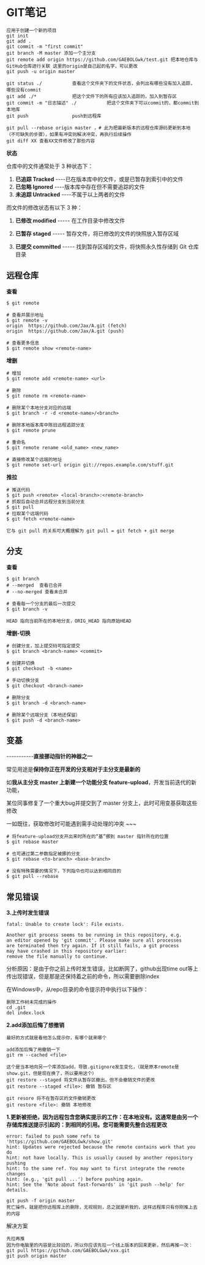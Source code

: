 

# GIT笔记

```
应用于创建一个新的项目
git init
git add .
git commit -m "first commit"
git branch -M master 添加一个主分支
git remote add origin https://github.com/GAEBOLGwk/test.git 把本地仓库与GitHub仓库进行关联 这里的origin是自己起的名字，可以更改
git push -u origin master
```



```
git status ./           查看这个文件夹下的文件状态，会列出有哪些没有加入追踪，哪些没有commit
git add ./*             把这个文件下的所有应该加入追踪的，加入到暂存区
git commit -m "日志描述" ./           把这个文件夹下可以commit的，都commit到本地库
git push                push到远程库
```



```
git pull --rebase origin master ，# 此为把最新版本的远程仓库源码更新到本地（不可缺失的步骤），如果有冲突则解决冲突，再执行后续操作
git diff XX 查看XX文件修改了那些内容
```



**状态**

仓库中的文件通常处于 3 种状态下：

1. **已追踪 Tracked** ----已在版本库中的文件，或是已暂存到索引中的文件
2. **已忽略 Ignored** ----版本库中存在但不需要追踪的文件
3. **未追踪 Untracked** ----不属于以上两者的文件

而文件的修改状态有以下 3 种：

1. **已修改 modified** ----- 在工作目录中修改文件

2. **已暂存 staged** ----- 暂存文件，将已修改的文件的快照放入暂存区域

3. **已提交 committed** ----- 找到暂存区域的文件，将快照永久性存储到 Git 仓库目录

   

## 远程仓库

**查看**

```
$ git remote

# 查看并展示地址
$ git remote -v
origin  https://github.com/Jax/A.git (fetch)
origin  https://github.com/Jax/A.git (push)

# 查看更多信息
$ git remote show <remote-name>
```

**增删**

```
# 增加
$ git remote add <remote-name> <url>

# 删除
$ git remote rm <remote-name>

# 删除某个本地分支对应的远端
$ git branch -r -d <remote-name>/<branch>

# 删除本地版本库中陈旧远程追踪分支
$ git remote prune

# 重命名
$ git remote rename <old_name> <new_name>

# 直接修改某个远端的地址
$ git remote set-url origin git://repos.example.com/stuff.git
```

**推拉**

```
# 推送代码
$ git push <remote> <local-branch>:<remote-branch>
# 抓取后自动合并远程分支到当前分支
$ git pull
# 拉取某个远端代码
$ git fetch <remote-name>

它与 git pull 的关系可大概理解为 git pull = git fetch + git merge
```



## 分支

**查看**

```
$ git branch
# --merged  查看已合并
# --no-merged 查看未合并

# 查看每一个分支的最后一次提交
$ git branch -v

HEAD 指向当前所在的本地分支，ORIG_HEAD 指向原始HEAD
```

**增删-切换**

```
# 创建分支，加上提交码可指定提交
$ git branch <branch-name> <commit>

# 创建并切换
$ git checkout -b <name>

# 手动切换分支
$ git checkout <branch-name>

# 删除分支
$ git branch -d <branch-name>

# 删除某个远端分支（本地还保留）
$ git push -d <branch-name>
```

## 变基

-----------**直接挪动指针的神器之一**

常见用途是**保持你正在开发的分支相对于主分支是最新的**

如**我从主分支 master 上新建一个功能分支 feature-upload**，开发当前迭代的新功能，

某位同事修复了一个重大bug并提交到了 master 分支上，此时可用变基获取这些修改

一如既往，获取修改时可能遇到需手动处理的冲突 ~~~

```
# 将feature-upload分支开出来时所在的“基”挪到 master 指针所在的位置
$ git rebase master

# 也可通过第二参数指定被挪的分支
$ git rebase <to-branch> <base-branch>

# 没有特殊需要的情况下，下列指令也可以达到相同目的
$ git pull --rebase
```









## 常见错误

**3.上传时发生错误**

```
fatal: Unable to create lock': File exists.

Another git process seems to be running in this repository, e.g.
an editor opened by 'git commit'. Please make sure all processes
are terminated then try again. If it still fails, a git process
may have crashed in this repository earlier:
remove the file manually to continue.
```

分析原因：是由于你之前上传时发生错误，比如断网了，github出现time out等上传出现错误，但是那是还保持着之前的命令，所以需要删除index

在Windows中，从repo目录的命令提示符中执行以下操作：

```
删除工作树未完成的操作
cd .git
del index.lock
```



**2.add添加后悔了想撤销**

```
最好的方式就是看他怎么提示你，有哪个就来哪个

add添加后悔了用撤销一下
git rm --cached <file>

这个是当本地向另一个库添加add，导致.gitignore发生变化，（就是原本remote是show.git，但是现在换了，所以要用这个）
git restore --staged 将文件从暂存区撤出，但不会撤销文件的更改
git restore --staged <file>: 撤销 暂存区

git resore 将不在暂存区的文件撤销更改
git restore <file>: 撤销 本地修改
```



**1.更新被拒绝，因为远程包含您确实提示的工作：在本地没有。这通常是由另一个存储库推送提示引起的：到相同的引用。您可能需要先整合远程更改**

```
error: failed to push some refs to 'https://github.com/GAEBOLGwk/show.git'
hint: Updates were rejected because the remote contains work that you do
hint: not have locally. This is usually caused by another repository pushing
hint: to the same ref. You may want to first integrate the remote changes
hint: (e.g., 'git pull ...') before pushing again.
hint: See the 'Note about fast-forwards' in 'git push --help' for details.

git push -f origin master
死亡操作，就是把你远程库上的删除，无视规则，总之就是听我的，这样远程库只有你刚推上去的内容
```

解决方案

```
先拉再推
因为你电脑里的内容是比较旧的，所以你应该先拉一个线上版本的回来更新，然后再推一次：
git pull https://github.com/GAEBOLGwk/xxx.git
git push origin master
```

